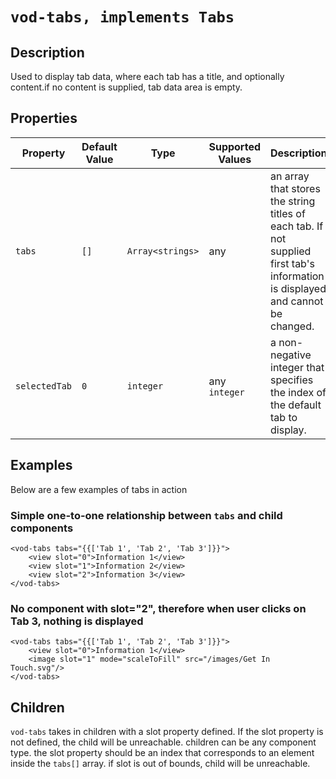 # ```vod-tabs, implements Tabs``` 

## Description

Used to display tab data, where each tab has a title, and optionally content.if no content is supplied, tab data area is empty.

## Properties
| Property | Default Value | Type | Supported Values | Description |
| --- | --- | --- | --- | --- |
| ```tabs``` | ```[]``` | ```Array<strings>``` | any | an array that stores the string titles of each tab. If not supplied first tab's information is displayed and cannot be changed. |
| ```selectedTab``` | ```0``` | ```integer``` | any ```integer``` | a non-negative integer that specifies the index of the default tab to display. |
## Examples

Below are a few examples of tabs in action

### Simple one-to-one relationship between ```tabs``` and child components

```
<vod-tabs tabs="{{['Tab 1', 'Tab 2', 'Tab 3']}}">
    <view slot="0">Information 1</view>
    <view slot="1">Information 2</view>
    <view slot="2">Information 3</view>
</vod-tabs>
```
### No component with slot="2", therefore when user clicks on Tab 3, nothing is displayed

```
<vod-tabs tabs="{{['Tab 1', 'Tab 2', 'Tab 3']}}">
    <view slot="0">Information 1</view>
    <image slot="1" mode="scaleToFill" src="/images/Get In Touch.svg"/>
</vod-tabs>
```
## Children

```vod-tabs``` takes in children with a slot property defined. If the slot property is not defined, the child will be unreachable. children can be any component type. the slot property should be an index that corresponds to an element inside the ```tabs[]``` array. if slot is out of bounds, child will be unreachable.

